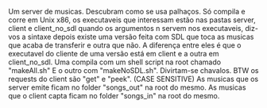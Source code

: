 Um server de musicas. 
Descubram como se usa palhaços. 
Só compila e corre em Unix x86, 
os executaveis que interessam estão nas pastas server, client e client_no_sdl
quando os argumentos n servem nos executaveis, diz-vos a sintaxe
depois existe uma versão feita com SDL que toca as musicas que acaba de transferir e outra que não. 
A diferença entre eles é que o executavel do cliente de uma versão está em client e a outra em client_no_sdl. 
Uma compila com um shell script na root chamado "makeAll.sh" E o outro com "makeNoSDL.sh". 
Divirtam-se chavalos.
BTW os requests do client são "get" e "peek". (CASE SENSITIVE)
As musicas que os server emite ficam no folder "songs_out" na root do mesmo.
As musicas que o client capta ficam no folder "songs_in" na root do mesmo.
